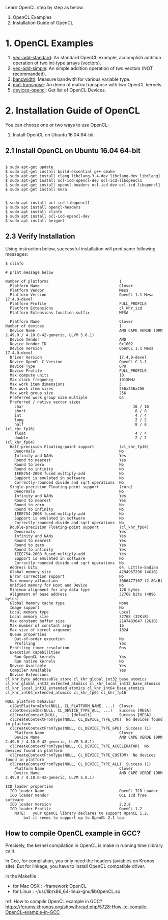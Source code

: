 
Learn OpenCL step by step as below.

1. OpenCL Examples
2. Installation Guide of OpenCL

# 1. OpenCL Examples

1. [vec-add-standard](./vec-add-standard): An standard OpenCL example, accomplish addition operation of two int-type arrays (vectors).
2. [vec-add-simple](./vec-add-simple): An simple addition operation of two vectors (NOT recommanded).
3. [bandwidth](./bandwidth): Measure bandwith for various variable type.
4. [mat-transpose](./mat-transpose): An demo of matrix transpose with two OpenCL kernels.
5. [devices-opencl](./devices-opencl): Get list of OpenCL Devices.


# 2. Installation Guide of OpenCL

You can choose one or two ways to use OpenCL:  
1. Install OpenCL on Ubuntu 16.04 64-bit  

## 2.1 Install OpenCL on Ubuntu 16.04 64-bit

```Shell

$ sudo apt-get update
$ sudo apt-get install build-essential g++ cmake
$ sudo apt-get install clang libclang-3.4-dev libclang-dev libclang1
$ sudo apt-get install ocl-icd-opencl-dev ocl-icd-libopencl1
$ sudo apt-get install opencl-headers ocl-icd-dev ocl-icd-libopencl1
$ sudo apt-get install mesa


$ sudo apt install ocl-icd-libopencl1
$ sudo apt install opencl-headers
$ sudo apt install clinfo
$ sudo apt install ocl-icd-opencl-dev
$ sudo apt install beignet
```


## 2.3 Verify Installation

Using instruction below, successful installation will print same following messages:
```shell
$ clinfo

# print message below

Number of platforms                               1
  Platform Name                                   Clover
  Platform Vendor                                 Mesa
  Platform Version                                OpenCL 1.1 Mesa 17.4.0-devel
  Platform Profile                                FULL_PROFILE
  Platform Extensions                             cl_khr_icd
  Platform Extensions function suffix             MESA

  Platform Name                                   Clover
Number of devices                                 1
  Device Name                                     AMD CAPE VERDE (DRM 2.49.0 / 4.10.0-42-generic, LLVM 5.0.1)
  Device Vendor                                   AMD
  Device Vendor ID                                0x1002
  Device Version                                  OpenCL 1.1 Mesa 17.4.0-devel
  Driver Version                                  17.4.0-devel
  Device OpenCL C Version                         OpenCL C 1.1
  Device Type                                     GPU
  Device Profile                                  FULL_PROFILE
  Max compute units                               10
  Max clock frequency                             1015MHz
  Max work item dimensions                        3
  Max work item sizes                             256x256x256
  Max work group size                             256
  Preferred work group size multiple              64
  Preferred / native vector sizes                 
    char                                                16 / 16      
    short                                                8 / 8       
    int                                                  4 / 4       
    long                                                 2 / 2       
    half                                                 8 / 8        (cl_khr_fp16)
    float                                                4 / 4       
    double                                               2 / 2        (cl_khr_fp64)
  Half-precision Floating-point support           (cl_khr_fp16)
    Denormals                                     No
    Infinity and NANs                             Yes
    Round to nearest                              Yes
    Round to zero                                 No
    Round to infinity                             No
    IEEE754-2008 fused multiply-add               No
    Support is emulated in software               No
    Correctly-rounded divide and sqrt operations  No
  Single-precision Floating-point support         (core)
    Denormals                                     No
    Infinity and NANs                             Yes
    Round to nearest                              Yes
    Round to zero                                 No
    Round to infinity                             No
    IEEE754-2008 fused multiply-add               No
    Support is emulated in software               No
    Correctly-rounded divide and sqrt operations  No
  Double-precision Floating-point support         (cl_khr_fp64)
    Denormals                                     Yes
    Infinity and NANs                             Yes
    Round to nearest                              Yes
    Round to zero                                 Yes
    Round to infinity                             Yes
    IEEE754-2008 fused multiply-add               Yes
    Support is emulated in software               No
    Correctly-rounded divide and sqrt operations  No
  Address bits                                    64, Little-Endian
  Global memory size                              4294967296 (4GiB)
  Error Correction support                        No
  Max memory allocation                           3006477107 (2.8GiB)
  Unified memory for Host and Device              No
  Minimum alignment for any data type             128 bytes
  Alignment of base address                       32768 bits (4096 bytes)
  Global Memory cache type                        None
  Image support                                   No
  Local memory type                               Local
  Local memory size                               32768 (32KiB)
  Max constant buffer size                        2147483647 (2GiB)
  Max number of constant args                     16
  Max size of kernel argument                     1024
  Queue properties                                
    Out-of-order execution                        No
    Profiling                                     Yes
  Profiling timer resolution                      0ns
  Execution capabilities                          
    Run OpenCL kernels                            Yes
    Run native kernels                            No
  Device Available                                Yes
  Compiler Available                              Yes
  Device Extensions                               cl_khr_byte_addressable_store cl_khr_global_int32_base_atomics cl_khr_global_int32_extended_atomics cl_khr_local_int32_base_atomics cl_khr_local_int32_extended_atomics cl_khr_int64_base_atomics cl_khr_int64_extended_atomics cl_khr_fp64 cl_khr_fp16

NULL platform behavior
  clGetPlatformInfo(NULL, CL_PLATFORM_NAME, ...)  Clover
  clGetDeviceIDs(NULL, CL_DEVICE_TYPE_ALL, ...)   Success [MESA]
  clCreateContext(NULL, ...) [default]            Success [MESA]
  clCreateContextFromType(NULL, CL_DEVICE_TYPE_CPU)  No devices found in platform
  clCreateContextFromType(NULL, CL_DEVICE_TYPE_GPU)  Success (1)
    Platform Name                                 Clover
    Device Name                                   AMD CAPE VERDE (DRM 2.49.0 / 4.10.0-42-generic, LLVM 5.0.1)
  clCreateContextFromType(NULL, CL_DEVICE_TYPE_ACCELERATOR)  No devices found in platform
  clCreateContextFromType(NULL, CL_DEVICE_TYPE_CUSTOM)  No devices found in platform
  clCreateContextFromType(NULL, CL_DEVICE_TYPE_ALL)  Success (1)
    Platform Name                                 Clover
    Device Name                                   AMD CAPE VERDE (DRM 2.49.0 / 4.10.0-42-generic, LLVM 5.0.1)

ICD loader properties
  ICD loader Name                                 OpenCL ICD Loader
  ICD loader Vendor                               OCL Icd free software
  ICD loader Version                              2.2.8
  ICD loader Profile                              OpenCL 1.2
	NOTE:	your OpenCL library declares to support OpenCL 1.2,
		but it seems to support up to OpenCL 2.1 too.

```


## How to compile OpenCL example in GCC?  
Precisely, the kernel compilation in OpenCL is make in running time (library call).

In Gcc, for compilation, you only need the headers (aviables on Kronos site). But for linkage, you have to install OpenCL compatible driver.

in the Makefile :  
* for Mac OSX : -framework OpenCL
* for Linux : -/usr/lib/x86_64-linux-gnu/libOpenCL.so


ref: How to compile OpenCL example in GCC?  
https://forums.khronos.org/showthread.php/5728-How-to-compile-OpenCL-example-in-GCC
